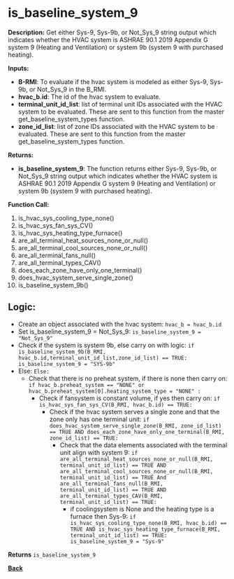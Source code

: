 # is_baseline_system_9  

**Description:** Get either Sys-9, Sys-9b, or Not_Sys_9 string output which indicates whether the HVAC system is ASHRAE 90.1 2019 Appendix G system 9 (Heating and Ventilation) or system 9b (system 9 with purchased heating).  

**Inputs:**  
- **B-RMI**: To evaluate if the hvac system is modeled as either Sys-9, Sys-9b, or Not_Sys_9 in the B_RMI.   
- **hvac_b.id**: The id of the hvac system to evaluate.  
- **terminal_unit_id_list**: list of terminal unit IDs associated with the HVAC system to be evaluated. These are sent to this function from the master get_baseline_system_types function.
- **zone_id_list**: list of zone IDs associated with the HVAC system to be evaluated. These are sent to this function from the master get_baseline_system_types function.

**Returns:**  
- **is_baseline_system_9**: The function returns either Sys-9, Sys-9b, or Not_Sys_9 string output which indicates whether the HVAC system is ASHRAE 90.1 2019 Appendix G system 9 (Heating and Ventilation) or system 9b (system 9 with purchased heating).   

**Function Call:**
1. is_hvac_sys_cooling_type_none()
2. is_hvac_sys_fan_sys_CV()  
3. is_hvac_sys_heating_type_furnace()
4. are_all_terminal_heat_sources_none_or_null()  
5. are_all_terminal_cool_sources_none_or_null()
6. are_all_terminal_fans_null()  
7. are_all_terminal_types_CAV()   
8. does_each_zone_have_only_one_terminal()    
9. does_hvac_system_serve_single_zone()  
10. is_baseline_system_9b()  


## Logic:    
- Create an object associated with the hvac system: `hvac_b = hvac_b.id`  
- Set is_baseline_system_9 = Not_Sys_9: `is_baseline_system_9 = "Not_Sys_9"`    
- Check if the system is system 9b, else carry on with logic: `if is_baseline_system_9b(B_RMI, hvac_b.id,terminal_unit_id_list,zone_id_list) == TRUE: is_baseline_system_9 = "SYS-9b"`
- Else: `Else:`    
    - Check that there is no preheat system, if there is none then carry on: `if hvac_b.preheat_system == "NONE" or hvac_b.preheat_system[0].heating_system_type = "NONE" :`     
        - Check if fansystem is constant volume, if yes then carry on: `if is_hvac_sys_fan_sys_CV(B_RMI, hvac_b.id) == TRUE:`  
            - Check if the hvac system serves a single zone and that the zone only has one terminal unit: `if does_hvac_system_serve_single_zone(B_RMI, zone_id_list) == TRUE AND does_each_zone_have_only_one_terminal(B_RMI, zone_id_list) == TRUE:`     
                - Check that the data elements associated with the terminal unit align with system 9: `if are_all_terminal_heat_sources_none_or_null(B_RMI, terminal_unit_id_list) == TRUE AND are_all_terminal_cool_sources_none_or_null(B_RMI, terminal_unit_id_list) == TRUE And are_all_terminal_fans_null(B_RMI, terminal_unit_id_list) == TRUE AND are_all_terminal_types_CAV(B_RMI, terminal_unit_id_list) == TRUE:`        
                    - if coolingsystem is None and the heating type is a furnace then Sys-9: `if is_hvac_sys_cooling_type_none(B_RMI, hvac_b.id) == TRUE AND is_hvac_sys_heating_type_furnace(B_RMI, terminal_unit_id_list) == TRUE: is_baseline_system_9 = "Sys-9"`   

**Returns** `is_baseline_system_9`  



**[Back](../../_toc.md)**
